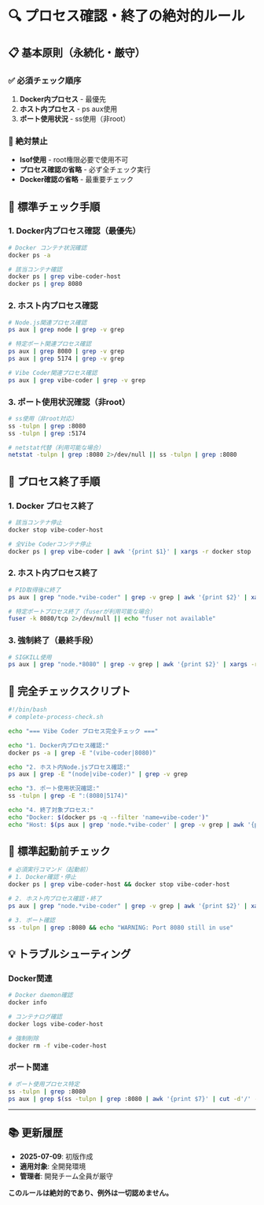 # 🔍 プロセス確認・終了の絶対的ルール

## 📋 基本原則（永続化・厳守）

### ✅ **必須チェック順序**
1. **Docker内プロセス** - 最優先
2. **ホスト内プロセス** - ps aux使用
3. **ポート使用状況** - ss使用（非root）

### 🚫 **絶対禁止**
- **lsof使用** - root権限必要で使用不可
- **プロセス確認の省略** - 必ず全チェック実行
- **Docker確認の省略** - 最重要チェック

## 🔧 標準チェック手順

### 1. Docker内プロセス確認（最優先）
```bash
# Docker コンテナ状況確認
docker ps -a

# 該当コンテナ確認
docker ps | grep vibe-coder-host
docker ps | grep 8080
```

### 2. ホスト内プロセス確認
```bash
# Node.js関連プロセス確認
ps aux | grep node | grep -v grep

# 特定ポート関連プロセス確認
ps aux | grep 8080 | grep -v grep
ps aux | grep 5174 | grep -v grep

# Vibe Coder関連プロセス確認
ps aux | grep vibe-coder | grep -v grep
```

### 3. ポート使用状況確認（非root）
```bash
# ss使用（非root対応）
ss -tulpn | grep :8080
ss -tulpn | grep :5174

# netstat代替（利用可能な場合）
netstat -tulpn | grep :8080 2>/dev/null || ss -tulpn | grep :8080
```

## 🚨 プロセス終了手順

### 1. Docker プロセス終了
```bash
# 該当コンテナ停止
docker stop vibe-coder-host

# 全Vibe Coderコンテナ停止
docker ps | grep vibe-coder | awk '{print $1}' | xargs -r docker stop
```

### 2. ホスト内プロセス終了
```bash
# PID取得後に終了
ps aux | grep "node.*vibe-coder" | grep -v grep | awk '{print $2}' | xargs -r kill

# 特定ポートプロセス終了（fuserが利用可能な場合）
fuser -k 8080/tcp 2>/dev/null || echo "fuser not available"
```

### 3. 強制終了（最終手段）
```bash
# SIGKILL使用
ps aux | grep "node.*8080" | grep -v grep | awk '{print $2}' | xargs -r kill -9
```

## 📝 完全チェックスクリプト

```bash
#!/bin/bash
# complete-process-check.sh

echo "=== Vibe Coder プロセス完全チェック ==="

echo "1. Docker内プロセス確認:"
docker ps -a | grep -E "(vibe-coder|8080)"

echo "2. ホスト内Node.jsプロセス確認:"
ps aux | grep -E "(node|vibe-coder)" | grep -v grep

echo "3. ポート使用状況確認:"
ss -tulpn | grep -E ":(8080|5174)"

echo "4. 終了対象プロセス:"
echo "Docker: $(docker ps -q --filter 'name=vibe-coder')"
echo "Host: $(ps aux | grep 'node.*vibe-coder' | grep -v grep | awk '{print $2}')"
```

## 🔄 標準起動前チェック

```bash
# 必須実行コマンド（起動前）
# 1. Docker確認・停止
docker ps | grep vibe-coder-host && docker stop vibe-coder-host

# 2. ホスト内プロセス確認・終了
ps aux | grep "node.*vibe-coder" | grep -v grep | awk '{print $2}' | xargs -r kill

# 3. ポート確認
ss -tulpn | grep :8080 && echo "WARNING: Port 8080 still in use"
```

## 💡 トラブルシューティング

### Docker関連
```bash
# Docker daemon確認
docker info

# コンテナログ確認
docker logs vibe-coder-host

# 強制削除
docker rm -f vibe-coder-host
```

### ポート関連
```bash
# ポート使用プロセス特定
ss -tulpn | grep :8080
ps aux | grep $(ss -tulpn | grep :8080 | awk '{print $7}' | cut -d'/' -f1)
```

---

## 📚 更新履歴

- **2025-07-09**: 初版作成
- **適用対象**: 全開発環境
- **管理者**: 開発チーム全員が厳守

**このルールは絶対的であり、例外は一切認めません。**